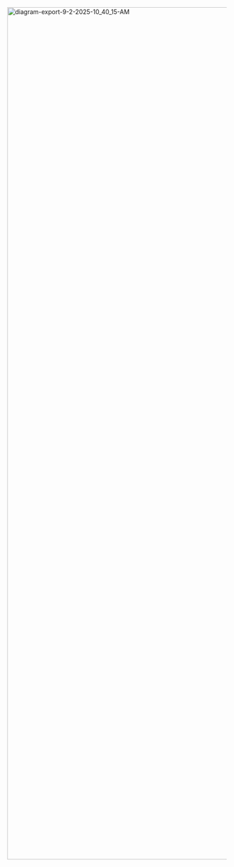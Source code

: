 <img width="2804" height="1952" alt="diagram-export-9-2-2025-10_40_15-AM" src="https://github.com/user-attachments/assets/2780c759-9e7f-4341-a954-5a465f934235" />